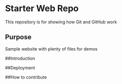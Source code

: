 # Starter Web Repo

This repository is for showing how Git and GitHub work

## Purpose

Sample website with plenty of files for demos

##Introduction

##Deployment

##How to contribute